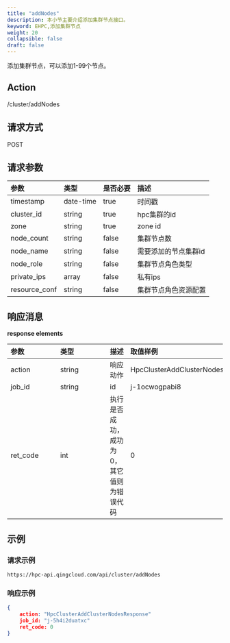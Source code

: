 ```yaml
---
title: "addNodes"
description: 本小节主要介绍添加集群节点接口。 
keyword: EHPC,添加集群节点
weight: 20
collapsible: false
draft: false
---
```


添加集群节点，可以添加1-99个节点。

## Action

/cluster/addNodes

## 请求方式

POST

## 请求参数

| 参数          | 类型      | 是否必要 | 描述                 |
| :------------ | :-------- | :------- | :------------------- |
| timestamp     | date-time | true     | 时间戳               |
| cluster_id    | string    | true     | hpc集群的id          |
| zone          | string    | true     | zone id              |
| node_count    | string    | false    | 集群节点数           |
| node_name     | string    | false    | 需要添加的节点集群id |
| node_role     | string    | false    | 集群节点角色类型     |
| private_ips   | array     | false    | 私有ips              |
| resource_conf | string    | false    | 集群节点角色资源配置 |

## 响应消息

**response elements**

| <span style="display:inline-block;width:100px">参数</span> | <span style="display:inline-block;width:100px">类型</span> | 描述                                      | 取值样例                          |
| :--------------------------------------------------------- | :--------------------------------------------------------- | ----------------------------------------- | :-------------------------------- |
| action                                                     | string                                                     | 响应动作                                  | HpcClusterAddClusterNodesResponse |
| job_id                                                     | string                                                     | id                                        | j-1ocwogpabi8                     |
| ret_code                                                   | int                                                        | 执行是否成功，成功为0，其它值则为错误代码 | 0                                 |

## 示例

### 请求示例

```url
https://hpc-api.qingcloud.com/api/cluster/addNodes
```

### 响应示例

```json
{
	action: "HpcClusterAddClusterNodesResponse"
	job_id: "j-5h4i2duatxc"
	ret_code: 0
}
```
